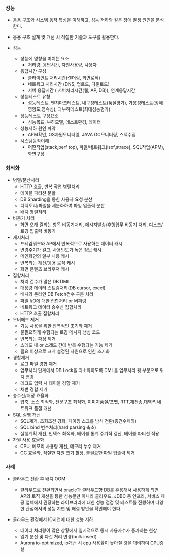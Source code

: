 ### 성능
- 응용 구조와 시스템 동작 특성을 이해하고, 성능 저하와 같은 장애 발생 원인을 분석 한다.
- 응용 구조 설계 및 개선 시 적절한 기술과 도구를 활용한다.

- 성능
  - 성능에 영향을 미치는 요소
    - 처리량, 응답시간, 자원사용량, 사용자
  - 응답시간 구성
    - 클라이언트 처리시간(렌더링, 화면로직) 
	- 네트워크 처리시간 (DNS, 업로드, 다운로드)
	- 서버 응답시간 ( 서버처리시간(웹, AP, DB)), 연계응답시간
  - 성능테스트 유형
    - 성능테스트, 벤치마크테스트, 내구성테스트(품질평가), 가용성테스트(장애영향도,영속성), 과부하테스트(최대성능평가)
  - 성능테스트 구성요소
    - 성능목표, 부하모델, 테스트환경, 데이터
  - 성능저하 원인 파악
    - APM확인, OS자원모니터링, JAVA GC모니터링, 스택수집
  - 시스템동작이해
    - 어떤작업(stack,perf top), 파일/네트워크(lsof,strace), SQL작업(APM), 화면구성	

### 최적화
- 병렬/분산처리
  - HTTP 호출, 반복 작업 병렬처리
  - 테이블 파티션 분할
  - DB Sharding을 통한 사용자 요청 분산
  - 디렉토리/파일을 세분화하여 파일 입출력 분산
  - 배치 병렬처리
- 비동기 처리
  - 화면 오래 걸리는 항목 비동기처리, 메시지발송/후행업무 비동기 처리, 디스크/로깅 입출력 비동기
- 캐시처리
  - 프레임워크와 AP에서 반복적으로 사용하는 데이터 캐시
  - 변경주기가 길고, 사용빈도가 높은 정보 캐시
  - 메인화면의 일부 내용 캐시
  - 반복되는 계산/응용 로직 캐시
  - 화면 콘텐츠 브라우저 캐시
- 집합처리
  - 처리 건수가 많은 DB DML 
  - 대용량 데이터 스트림처리(DB cursor, excel)
  - 배치와 온라인 DB Fetch건수 구분 처리
  - 파일 I/O에 대한 집합처리 or 버퍼링
  - 네트워크 데이터 송수신 집합처리
  - HTTP 호출 집합처리
- 오버헤드 제거
  - 기능 사용을 위한 반복적인 초기화 제거
  - 불필요하게 수행되는 로깅 메시지 생성 코드
  - 반복되는 파싱 제거
  - 스레드 내 or 스레드 간에 반복 수행되는 기능 제거
  - 필요 이상으로 크게 설정된 자원으로 인한 초기화
- 경합제거
  - 로그 파일 경합 제거
  - 업무처리 단계에서 DB Lock을 최소화하도록 DML을 업무처리 뒷 부분으로 위치 변경
  - 레크드 입력 시 테이블 경합 제거
  - 채번 경합 제거
- 송수신/저장 효율화
  - 압축, 소스 최적화, 전문구조 최적화, 이미지품질/포멧, RTT,재전송,대역폭 네트워크 품질 개선
- SQL 실행 개선
  - SQL제거, 조회조건 강화, 페이징 스크롤 방식 전환(총건수제외)
  - SQL bind 변수처리(hard parsing 축소)
  - 실행계획 개선, 인덱스 최적화, 테이블 통계 주기적 갱신, 테이블 파티션 적용
- 자원 사용 효율화
  - CPU, 메모리 사용량 개선, 메모리 누수 제거
  - GC 효율화, 적절한 자원 크기 할당, 불필요한 파일 입출력 제거

### 사례
- 클라우드 전환 후 배치 OOM
  - 클라우드로 전환되면서 oracle과 클라우드향 DB를 혼용해서 사용하게 되면 AP의 로직 개선을 통한 성능뿐만 아니라 클라우드, JDBC 등 인프라, 서비스 제공 업체에서 권장하는 라이브러리에 대한 성능 점검 및 테스트를 진행하며 다양한 관점에서의 성능 지연 및 해결 방안을 확인해야 한다.

- 클라우드 환경에서 IO지연에 대한 성능 저하
  - 데이터 처리량이 많은 상황에서 일시적으로 동시 사용자수가 증가하는 현상
  - 읽기 분산 및 다건 처리 변경(bulk insert)
  - Aurora io-optimized, io개선 시 cpu 사용률이 높아질 것을 대비하여 CPU증설
